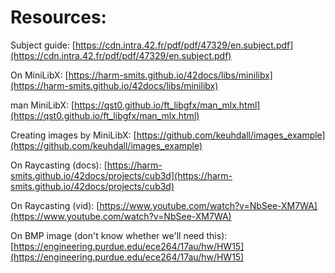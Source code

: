 # Resources:
Subject guide: [https://cdn.intra.42.fr/pdf/pdf/47329/en.subject.pdf](https://cdn.intra.42.fr/pdf/pdf/47329/en.subject.pdf)

On MiniLibX: [https://harm-smits.github.io/42docs/libs/minilibx](https://harm-smits.github.io/42docs/libs/minilibx)

man MiniLibX: [https://qst0.github.io/ft_libgfx/man_mlx.html](https://qst0.github.io/ft_libgfx/man_mlx.html)

Creating images by MiniLibX: [https://github.com/keuhdall/images_example](https://github.com/keuhdall/images_example)

On Raycasting (docs): [https://harm-smits.github.io/42docs/projects/cub3d](https://harm-smits.github.io/42docs/projects/cub3d)

On Raycasting (vid): [https://www.youtube.com/watch?v=NbSee-XM7WA](https://www.youtube.com/watch?v=NbSee-XM7WA)

On BMP image (don't know whether we'll need this): [https://engineering.purdue.edu/ece264/17au/hw/HW15](https://engineering.purdue.edu/ece264/17au/hw/HW15)

